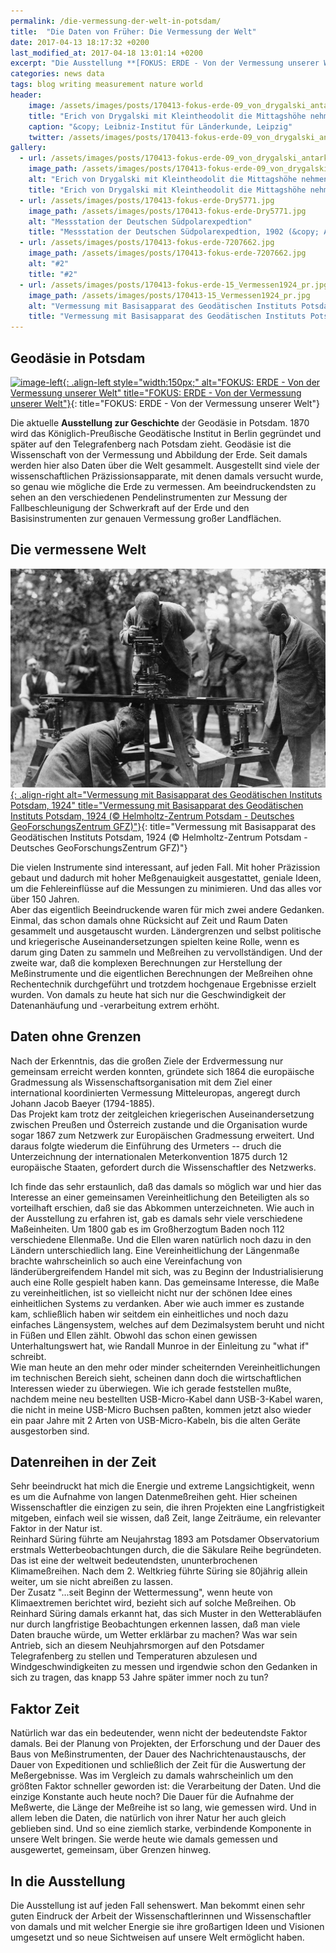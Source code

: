 ```yaml
---
permalink: /die-vermessung-der-welt-in-potsdam/
title:  "Die Daten von Früher: Die Vermessung der Welt"
date: 2017-04-13 18:17:32 +0200
last_modified_at: 2017-04-18 13:01:14 +0200 
excerpt: "Die Ausstellung **[FOKUS: ERDE - Von der Vermessung unserer Welt](http://www.hbpg.de/Ausstellung_Fokus-Erde.html)** in Potsdam. Mindestens seit den astronomischen Berechnungen der Maya wird die Welt vermessen und Daten aufgezeichnet und analysiert. Und nicht erst Computer machen aufwendige und genaue Berechnungen möglich. Daten gibt es also schon sehr lange."
categories: news data
tags: blog writing measurement nature world 
header:
    image: /assets/images/posts/170413-fokus-erde-09_von_drygalski_antarktis_1902_pr_header.jpg
    title: "Erich von Drygalski mit Kleintheodolit die Mittagshöhe nehmend, Antarktis 17.09.1902 (&copy; Leibniz-Institut für Länderkunde, Leipzig)"
    caption: "&copy; Leibniz-Institut für Länderkunde, Leipzig"
    twitter: /assets/images/posts/170413-fokus-erde-09_von_drygalski_antarktis_1902_pr.jpg
gallery:
  - url: /assets/images/posts/170413-fokus-erde-09_von_drygalski_antarktis_1902_pr.jpg
    image_path: /assets/images/posts/170413-fokus-erde-09_von_drygalski_antarktis_1902_pr.jpg
    alt: "Erich von Drygalski mit Kleintheodolit die Mittagshöhe nehmend, Antarktis 17.09.1902"
    title: "Erich von Drygalski mit Kleintheodolit die Mittagshöhe nehmend, Antarktis 17.09.1902 (&copy; Leibniz-Institut für Länderkunde, Leipzig)"
  - url: /assets/images/posts/170413-fokus-erde-Dry5771.jpg
    image_path: /assets/images/posts/170413-fokus-erde-Dry5771.jpg
    alt: "Messstation der Deutschen Südpolarexpedtion"
    title: "Messstation der Deutschen Südpolarexpedtion, 1902 (&copy; Archiv für Geographie)"
  - url: /assets/images/posts/170413-fokus-erde-7207662.jpg
    image_path: /assets/images/posts/170413-fokus-erde-7207662.jpg
    alt: "#2"
    title: "#2"
  - url: /assets/images/posts/170413-fokus-erde-15_Vermessen1924_pr.jpg
    image_path: /assets/images/posts/170413-15_Vermessen1924_pr.jpg
    alt: "Vermessung mit Basisapparat des Geodätischen Instituts Potsdam, 1924"
    title: "Vermessung mit Basisapparat des Geodätischen Instituts Potsdam, 1924 (&copy; Helmholtz-Zentrum Potsdam - Deutsches GeoForschungsZentrum GFZ)"
---
```


## Geodäsie in Potsdam

[![image-left](https://www.gfz-potsdam.de/uploads/pics/FokusErde.png){: .align-left style="width:150px;" alt="FOKUS: ERDE - Von der Vermessung unserer Welt" title="FOKUS: ERDE - Von der Vermessung unserer Welt"}](https://www.gfz-potsdam.de/uploads/pics/FokusErde.png){: title="FOKUS: ERDE - Von der Vermessung unserer Welt"}

Die aktuelle **Ausstellung zur Geschichte** der Geodäsie in Potsdam. 1870 wird das Königlich-Preußische Geodätische Institut in Berlin gegründet und später auf den Telegrafenberg nach Potsdam zieht. Geodäsie ist die Wissenschaft von der Vermessung und Abbildung der Erde. Seit damals werden hier also Daten über die Welt gesammelt. Ausgestellt sind viele der wissenschaftlichen Präzissionsapparate, mit denen damals versucht wurde, so genau wie mögliche die Erde zu vermessen. Am beeindruckendsten zu sehen an den verschiedenen Pendelinstrumenten zur Messung der Fallbeschleunigung der Schwerkraft auf der Erde und den Basisinstrumenten zur genauen Vermessung großer Landflächen.

## Die vermessene Welt

[![image-right](/assets/images/posts/170413-fokus-erde-15_Vermessen1924_pr.jpg){: .align-right alt="Vermessung mit Basisapparat des Geodätischen Instituts Potsdam, 1924" title="Vermessung mit Basisapparat des Geodätischen Instituts Potsdam, 1924 (&copy; Helmholtz-Zentrum Potsdam - Deutsches GeoForschungsZentrum GFZ)"}](/assets/images/posts/170413-fokus-erde-15_Vermessen1924_pr.jpg){: title="Vermessung mit Basisapparat des Geodätischen Instituts Potsdam, 1924 (&copy; Helmholtz-Zentrum Potsdam - Deutsches GeoForschungsZentrum GFZ)"}

Die vielen Instrumente sind interessant, auf jeden Fall. Mit hoher Präzission gebaut und dadurch mit hoher Meßgenauigkeit ausgestattet, geniale Ideen, um die Fehlereinflüsse auf die Messungen zu minimieren. Und das alles vor über 150 Jahren.   
Aber das eigentlich Beeindruckende waren für mich zwei andere Gedanken. Einmal, das schon damals ohne Rücksicht auf Zeit und Raum Daten gesammelt und ausgetauscht wurden. Ländergrenzen und selbst politische und kriegerische Auseinandersetzungen spielten keine Rolle, wenn es darum ging Daten zu sammeln und Meßreihen zu vervollständigen. Und der zweite war, daß die komplexen Berechnungen zur Herstellung der Meßinstrumente und die eigentlichen Berechnungen der Meßreihen ohne Rechentechnik durchgeführt und trotzdem hochgenaue Ergebnisse erzielt wurden. Von damals zu heute hat sich nur die Geschwindigkeit der Datenanhäufung und -verarbeitung extrem erhöht.

## Daten ohne Grenzen

Nach der Erkenntnis, das die großen Ziele der Erdvermessung nur gemeinsam erreicht werden konnten, gründete sich 1864 die europäische Gradmessung als Wissenschaftsorganisation mit dem Ziel einer international koordinierten Vermessung Mitteleuropas, angeregt durch Johann Jacob Baeyer (1794-1885).   
Das Projekt kam trotz der zeitgleichen kriegerischen Auseinandersetzung zwischen Preußen und Österreich zustande und die Organisation wurde sogar 1867 zum Netzwerk zur Europäischen Gradmessung erweitert. Und daraus folgte wiederum die Einführung des Urmeters -- druch die Unterzeichnung der internationalen Meterkonvention 1875 durch 12 europäische Staaten, gefordert durch die Wissenschaftler des Netzwerks. 

Ich finde das sehr erstaunlich, daß das damals so möglich war und hier das Interesse an einer gemeinsamen Vereinheitlichung den Beteiligten als so vorteilhaft erschien, daß sie das Abkommen unterzeichneten. Wie auch in der Ausstellung zu erfahren ist, gab es damals sehr viele  verschiedene Maßeinheiten. Um 1800 gab es im Großherzogtum Baden noch 112 verschiedene Ellenmaße. Und die Ellen waren natürlich noch dazu in den Ländern unterschiedlich lang. Eine Vereinheitlichung der Längenmaße brachte wahrscheinlich so auch eine  Vereinfachung von länderübergreifendem Handel mit sich, was zu Beginn der Industrialisierung auch eine Rolle gespielt haben kann. Das gemeinsame Interesse, die Maße zu vereinheitlichen, ist so vielleicht nicht nur der schönen Idee eines einheitlichen Systems zu verdanken. Aber wie auch immer es zustande kam, schließlich haben wir seitdem ein einheitliches und noch dazu einfaches Längensystem, welches auf dem Dezimalsystem beruht und nicht in Füßen und Ellen zählt. Obwohl das schon einen gewissen Unterhaltungswert hat, wie Randall Munroe in der Einleitung zu "what if" schreibt.    
Wie man heute an den mehr oder minder scheiternden Vereinheitlichungen im technischen Bereich sieht, scheinen dann doch die wirtschaftlichen Interessen wieder zu überwiegen. Wie ich gerade feststellen mußte, nachdem meine neu bestellten USB-Micro-Kabel dann USB-3-Kabel waren, die nicht in meine USB-Micro Buchsen paßten, kommen jetzt also wieder ein paar Jahre mit 2 Arten von USB-Micro-Kabeln, bis die alten Geräte ausgestorben sind. 

## Datenreihen in der Zeit

Sehr beeindruckt hat mich die Energie und extreme Langsichtigkeit, wenn es um die Aufnahme von langen Datenmeßreihen geht. Hier scheinen Wissenschaftler die einzigen zu sein, die ihren Projekten eine Langfristigkeit mitgeben, einfach weil sie wissen, daß Zeit, lange Zeiträume, ein relevanter Faktor in der Natur ist.    
Reinhard Süring führte am Neujahrstag 1893 am Potsdamer Observatorium erstmals Wetterbeobachtungen durch, die die Säkulare Reihe begründeten. Das ist eine der weltweit bedeutendsten, ununterbrochenen Klimameßreihen. Nach dem 2. Weltkrieg führte Süring sie 80jährig allein weiter, um sie nicht abreißen zu lassen.   
Der Zusatz "...seit Beginn der Wettermessung", wenn heute von Klimaextremen berichtet wird, bezieht sich auf solche Meßreihen. Ob Reinhard Süring damals erkannt hat, das sich Muster in den Wetterabläufen nur durch langfristige Beobachtungen erkennen lassen, daß man viele Daten brauche würde, um  Wetter erklärbar zu machen? Was war sein Antrieb, sich an diesem Neuhjahrsmorgen auf den Potsdamer Telegrafenberg zu stellen und Temperaturen abzulesen und Windgeschwindigkeiten zu messen und irgendwie schon den Gedanken in sich zu tragen, das knapp 53 Jahre später immer noch zu tun?

## Faktor Zeit

Natürlich war das ein bedeutender, wenn nicht der bedeutendste Faktor damals. Bei der Planung von Projekten, der Erforschung und der Dauer des Baus von Meßinstrumenten, der Dauer des Nachrichtenaustauschs, der Dauer von Expeditionen und schließlich der Zeit für die Auswertung der Meßergebnisse. Was im Vergleich zu damals wahrscheinlich um den größten Faktor schneller geworden ist: die Verarbeitung der Daten. Und die einzige Konstante auch heute noch? Die Dauer für die Aufnahme der Meßwerte, die Länge der Meßreihe ist so lang, wie gemessen wird. Und in allem leben die Daten, die natürlich von ihrer Natur her auch gleich geblieben sind. Und so eine ziemlich starke, verbindende Komponente in unsere Welt bringen. Sie werde heute wie damals gemessen und ausgewertet, gemeinsam, über Grenzen hinweg.

## In die Ausstellung

Die Ausstellung ist auf jeden Fall sehenswert. Man bekommt einen sehr guten Eindruck der Arbeit der Wissenschaftlerinnen und Wissenschaftler von damals und mit welcher Energie sie ihre großartigen Ideen und Visionen umgesetzt und so neue Sichtweisen auf unsere Welt ermöglicht haben.
